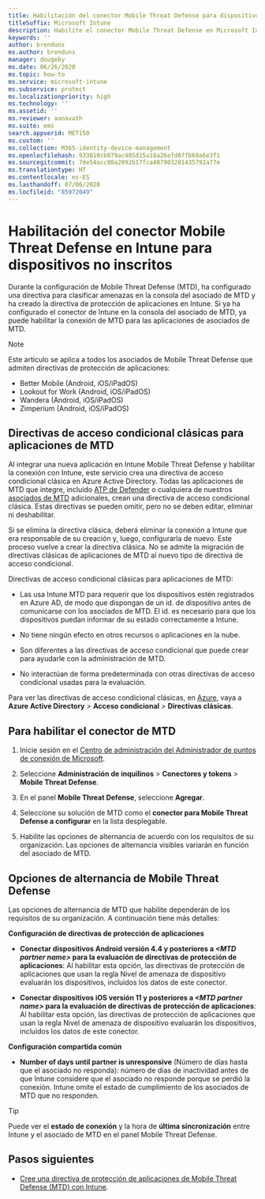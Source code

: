 ```yaml
---
title: Habilitación del conector Mobile Threat Defense para dispositivos no inscritos
titleSuffix: Microsoft Intune
description: Habilite el conector Mobile Threat Defense en Microsoft Intune para dispositivos no inscritos.
keywords: ''
author: brenduns
ms.author: brenduns
manager: dougeby
ms.date: 06/26/2020
ms.topic: how-to
ms.service: microsoft-intune
ms.subservice: protect
ms.localizationpriority: high
ms.technology: ''
ms.assetid: ''
ms.reviewer: aanavath
ms.suite: ems
search.appverid: MET150
ms.custom: ''
ms.collection: M365-identity-device-management
ms.openlocfilehash: 933810cb079ac405d15a18a26efd07fb69a6e3f1
ms.sourcegitcommit: 7de54acc80a2092b17fca407903281435792a77e
ms.translationtype: HT
ms.contentlocale: es-ES
ms.lasthandoff: 07/06/2020
ms.locfileid: "85972049"
---
```

# <a name="enable-the-mobile-threat-defense-connector-in-intune-for-unenrolled-devices"></a>Habilitación del conector Mobile Threat Defense en Intune para dispositivos no inscritos

Durante la configuración de Mobile Threat Defense (MTD), ha configurado una directiva para clasificar amenazas en la consola del asociado de MTD y ha creado la directiva de protección de aplicaciones en Intune. Si ya ha configurado el conector de Intune en la consola del asociado de MTD, ya puede habilitar la conexión de MTD para las aplicaciones de asociados de MTD.

> [!NOTE]
> Este artículo se aplica a todos los asociados de Mobile Threat Defense que admiten directivas de protección de aplicaciones:
>
> - Better Mobile (Android, iOS/iPadOS)
> - Lookout for Work (Android, iOS/iPadOS)
> - Wandera (Android, iOS/iPadOS)
> - Zimperium (Android, iOS/iPadOS)

## <a name="classic-conditional-access-policies-for-mtd-apps"></a>Directivas de acceso condicional clásicas para aplicaciones de MTD

Al integrar una nueva aplicación en Intune Mobile Threat Defense y habilitar la conexión con Intune, este servicio crea una directiva de acceso condicional clásica en Azure Active Directory. Todas las aplicaciones de MTD que integre, incluido [ATP de Defender](advanced-threat-protection.md) o cualquiera de nuestros [asociados de MTD](mobile-threat-defense.md#mobile-threat-defense-partners) adicionales, crean una directiva de acceso condicional clásica. Estas directivas se pueden omitir, pero no se deben editar, eliminar ni deshabilitar.

Si se elimina la directiva clásica, deberá eliminar la conexión a Intune que era responsable de su creación y, luego, configurarla de nuevo. Este proceso vuelve a crear la directiva clásica. No se admite la migración de directivas clásicas de aplicaciones de MTD al nuevo tipo de directiva de acceso condicional.

Directivas de acceso condicional clásicas para aplicaciones de MTD:

- Las usa Intune MTD para requerir que los dispositivos estén registrados en Azure AD, de modo que dispongan de un id. de dispositivo antes de comunicarse con los asociados de MTD. El id. es necesario para que los dispositivos puedan informar de su estado correctamente a Intune.

- No tiene ningún efecto en otros recursos o aplicaciones en la nube.

- Son diferentes a las directivas de acceso condicional que puede crear para ayudarle con la administración de MTD.

- No interactúan de forma predeterminada con otras directivas de acceso condicional usadas para la evaluación.

Para ver las directivas de acceso condicional clásicas, en [Azure](https://portal.azure.com/#home), vaya a **Azure Active Directory** > **Acceso condicional** > **Directivas clásicas**.

## <a name="to-enable-the-mtd-connector"></a>Para habilitar el conector de MTD

1. Inicie sesión en el [Centro de administración del Administrador de puntos de conexión de Microsoft](https://go.microsoft.com/fwlink/?linkid=2109431).

2. Seleccione **Administración de inquilinos** > **Conectores y tokens** > **Mobile Threat Defense**.

3. En el panel **Mobile Threat Defense**, seleccione **Agregar**.

4. Seleccione su solución de MTD como el **conector para Mobile Threat Defense a configurar** en la lista desplegable.

    <!-- ![MTD setup in Intune](PLACEHOLDER, need a new screenshot of this page) -->

5. Habilite las opciones de alternancia de acuerdo con los requisitos de su organización. Las opciones de alternancia visibles variarán en función del asociado de MTD.

## <a name="mobile-threat-defense-toggle-options"></a>Opciones de alternancia de Mobile Threat Defense

Las opciones de alternancia de MTD que habilite dependerán de los requisitos de su organización. A continuación tiene más detalles:

**Configuración de directivas de protección de aplicaciones**

- **Conectar dispositivos Android versión 4.4 y posteriores a *\<MTD partner name>* para la evaluación de directivas de protección de aplicaciones**: Al habilitar esta opción, las directivas de protección de aplicaciones que usan la regla Nivel de amenaza de dispositivo evaluarán los dispositivos, incluidos los datos de este conector.

- **Conectar dispositivos iOS versión 11 y posteriores a *\<MTD partner name>* para la evaluación de directivas de protección de aplicaciones**: Al habilitar esta opción, las directivas de protección de aplicaciones que usan la regla Nivel de amenaza de dispositivo evaluarán los dispositivos, incluidos los datos de este conector.

**Configuración compartida común**

- **Number of days until partner is unresponsive** (Número de días hasta que el asociado no responda): número de días de inactividad antes de que Intune considere que el asociado no responde porque se perdió la conexión. Intune omite el estado de cumplimiento de los asociados de MTD que no responden.

> [!TIP]
> Puede ver el **estado de conexión** y la hora de **última sincronización** entre Intune y el asociado de MTD en el panel Mobile Threat Defense.

## <a name="next-steps"></a>Pasos siguientes

- [Cree una directiva de protección de aplicaciones de Mobile Threat Defense (MTD) con Intune](mtd-app-protection-policy.md).
